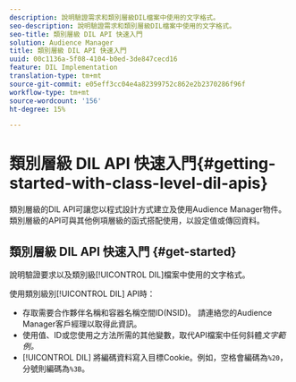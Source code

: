 ```yaml
---
description: 說明驗證需求和類別層級DIL檔案中使用的文字格式。
seo-description: 說明驗證需求和類別層級DIL檔案中使用的文字格式。
seo-title: 類別層級 DIL API 快速入門
solution: Audience Manager
title: 類別層級 DIL API 快速入門
uuid: 00c1136a-5f08-4104-b0ed-3de847cecd16
feature: DIL Implementation
translation-type: tm+mt
source-git-commit: e05eff3cc04e4a82399752c862e2b2370286f96f
workflow-type: tm+mt
source-wordcount: '156'
ht-degree: 15%

---
```



# 類別層級 DIL API 快速入門{#getting-started-with-class-level-dil-apis}

類別層級的DIL API可讓您以程式設計方式建立及使用Audience Manager物件。 類別層級的API可與其他例項層級的函式搭配使用，以設定值或傳回資料。

## 類別層級 DIL API 快速入門 {#get-started}

說明驗證要求以及類別級[!UICONTROL DIL]檔案中使用的文字格式。

<!-- 

c_class_start.xml

 -->

使用類別級別[!UICONTROL DIL] API時：

* 存取需要合作夥伴名稱和容器名稱空間ID(NSID)。 請連絡您的Audience Manager客戶經理以取得此資訊。
* 使用值、ID或您使用之方法所需的其他變數，取代API檔案中任何斜體&#x200B;*文字範例。*
* [!UICONTROL DIL] 將編碼資料寫入目標Cookie。例如，空格會編碼為`%20`，分號則編碼為`%3B`。

